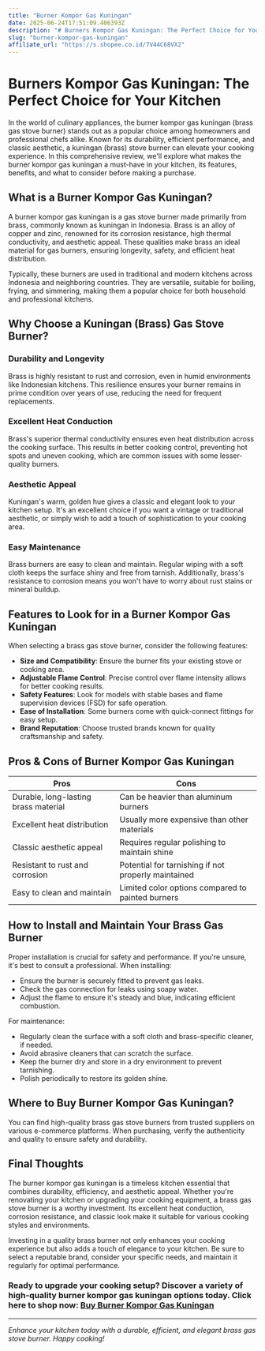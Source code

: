 ```yaml
---
title: "Burner Kompor Gas Kuningan"
date: 2025-06-24T17:51:09.406393Z
description: "# Burners Kompor Gas Kuningan: The Perfect Choice for Your Kitchen..."
slug: "burner-kompor-gas-kuningan"
affiliate_url: "https://s.shopee.co.id/7V44C68VX2"
---
```

# Burners Kompor Gas Kuningan: The Perfect Choice for Your Kitchen

In the world of culinary appliances, the burner kompor gas kuningan (brass gas stove burner) stands out as a popular choice among homeowners and professional chefs alike. Known for its durability, efficient performance, and classic aesthetic, a kuningan (brass) stove burner can elevate your cooking experience. In this comprehensive review, we'll explore what makes the burner kompor gas kuningan a must-have in your kitchen, its features, benefits, and what to consider before making a purchase.

## What is a Burner Kompor Gas Kuningan?

A burner kompor gas kuningan is a gas stove burner made primarily from brass, commonly known as kuningan in Indonesia. Brass is an alloy of copper and zinc, renowned for its corrosion resistance, high thermal conductivity, and aesthetic appeal. These qualities make brass an ideal material for gas burners, ensuring longevity, safety, and efficient heat distribution.

Typically, these burners are used in traditional and modern kitchens across Indonesia and neighboring countries. They are versatile, suitable for boiling, frying, and simmering, making them a popular choice for both household and professional kitchens.

## Why Choose a Kuningan (Brass) Gas Stove Burner?

### Durability and Longevity

Brass is highly resistant to rust and corrosion, even in humid environments like Indonesian kitchens. This resilience ensures your burner remains in prime condition over years of use, reducing the need for frequent replacements.

### Excellent Heat Conduction

Brass's superior thermal conductivity ensures even heat distribution across the cooking surface. This results in better cooking control, preventing hot spots and uneven cooking, which are common issues with some lesser-quality burners.

### Aesthetic Appeal

Kuningan's warm, golden hue gives a classic and elegant look to your kitchen setup. It's an excellent choice if you want a vintage or traditional aesthetic, or simply wish to add a touch of sophistication to your cooking area.

### Easy Maintenance

Brass burners are easy to clean and maintain. Regular wiping with a soft cloth keeps the surface shiny and free from tarnish. Additionally, brass's resistance to corrosion means you won't have to worry about rust stains or mineral buildup.

## Features to Look for in a Burner Kompor Gas Kuningan

When selecting a brass gas stove burner, consider the following features:

- **Size and Compatibility**: Ensure the burner fits your existing stove or cooking area.
- **Adjustable Flame Control**: Precise control over flame intensity allows for better cooking results.
- **Safety Features**: Look for models with stable bases and flame supervision devices (FSD) for safe operation.
- **Ease of Installation**: Some burners come with quick-connect fittings for easy setup.
- **Brand Reputation**: Choose trusted brands known for quality craftsmanship and safety.

## Pros & Cons of Burner Kompor Gas Kuningan

| Pros                                     | Cons                                    |
|------------------------------------------|-----------------------------------------|
| Durable, long-lasting brass material  | Can be heavier than aluminum burners |
| Excellent heat distribution            | Usually more expensive than other materials |
| Classic aesthetic appeal               | Requires regular polishing to maintain shine |
| Resistant to rust and corrosion        | Potential for tarnishing if not properly maintained |
| Easy to clean and maintain             | Limited color options compared to painted burners |

## How to Install and Maintain Your Brass Gas Burner

Proper installation is crucial for safety and performance. If you're unsure, it's best to consult a professional. When installing:

- Ensure the burner is securely fitted to prevent gas leaks.
- Check the gas connection for leaks using soapy water.
- Adjust the flame to ensure it's steady and blue, indicating efficient combustion.

For maintenance:

- Regularly clean the surface with a soft cloth and brass-specific cleaner, if needed.
- Avoid abrasive cleaners that can scratch the surface.
- Keep the burner dry and store in a dry environment to prevent tarnishing.
- Polish periodically to restore its golden shine.

## Where to Buy Burner Kompor Gas Kuningan?

You can find high-quality brass gas stove burners from trusted suppliers on various e-commerce platforms. When purchasing, verify the authenticity and quality to ensure safety and durability.

## Final Thoughts

The burner kompor gas kuningan is a timeless kitchen essential that combines durability, efficiency, and aesthetic appeal. Whether you're renovating your kitchen or upgrading your cooking equipment, a brass gas stove burner is a worthy investment. Its excellent heat conduction, corrosion resistance, and classic look make it suitable for various cooking styles and environments.

Investing in a quality brass burner not only enhances your cooking experience but also adds a touch of elegance to your kitchen. Be sure to select a reputable brand, consider your specific needs, and maintain it regularly for optimal performance.

### Ready to upgrade your cooking setup? Discover a variety of high-quality burner kompor gas kuningan options today. Click here to shop now: [Buy Burner Kompor Gas Kuningan](https://s.shopee.co.id/7V44C68VX2)

---

*Enhance your kitchen today with a durable, efficient, and elegant brass gas stove burner. Happy cooking!*